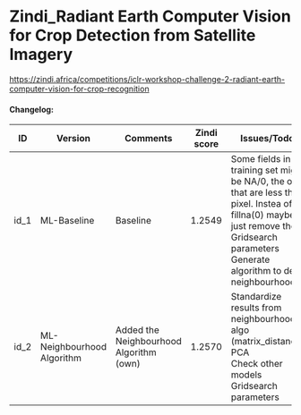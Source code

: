 # Zindi_Radiant Earth Computer Vision for Crop Detection from Satellite Imagery
https://zindi.africa/competitions/iclr-workshop-challenge-2-radiant-earth-computer-vision-for-crop-recognition

#### Changelog:



| ID   | Version                    | Comments                                | Zindi score | Issues/Todo's                                                |
| ---- | -------------------------- | --------------------------------------- | ----------- | ------------------------------------------------------------ |
| id_1 | ML-Baseline                | Baseline                                | 1.2549      | Some fields in training set might be NA/0, the ones that are less than a pixel. Instea of fillna(0) maybe just remove them.<br />Gridsearch parameters<br />Generate algorithm to detect neighbourhood. |
| id_2 | ML-Neighbourhood Algorithm | Added the Neighbourhood Algorithm (own) | 1.2570      | Standardize results from neighbourhood algo (matrix_distances).<br />PCA<br />Check other models<br />Gridsearch parameters |
